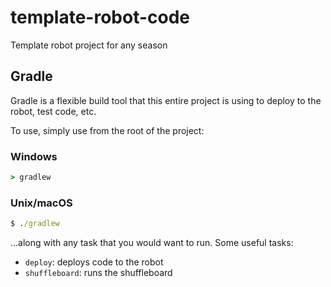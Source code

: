 # template-robot-code
Template robot project for any season

## Gradle
Gradle is a flexible build tool that this entire project is using to deploy to the robot, test code, etc.

To use, simply use from the root of the project:

### Windows
```cmd
> gradlew
```

### Unix/macOS
```cmd
$ ./gradlew
```

...along with any task that you would want to run. Some useful tasks:
- `deploy`: deploys code to the robot
- `shuffleboard`: runs the shuffleboard
